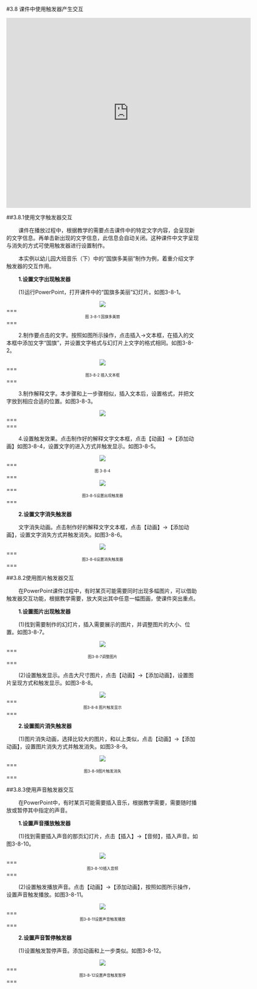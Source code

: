 #3.8 课件中使用触发器产生交互

<iframe frameborder="0" width="640" height="498" src="https://v.qq.com/iframe/player.html?vid=n0534po79s5&tiny=0&auto=0" allowfullscreen></iframe>

##3.8.1使用文字触发器交互

&nbsp;&nbsp;&nbsp;&nbsp;&nbsp;&nbsp;&nbsp;&nbsp;课件在播放过程中，根据教学的需要点击课件中的特定文字内容，会呈现新的文字信息。再单击新出现的文字信息，此信息会自动关闭。这种课件中文字呈现与消失的方式可使用触发器进行设置制作。

&nbsp;&nbsp;&nbsp;&nbsp;&nbsp;&nbsp;&nbsp;&nbsp;本实例以幼儿园大班音乐（下）中的“国旗多美丽”制作为例，着重介绍文字触发器的交互作用。

&nbsp;&nbsp;&nbsp;&nbsp;&nbsp;&nbsp;&nbsp;&nbsp;**1.设置文字出现触发器**

&nbsp;&nbsp;&nbsp;&nbsp;&nbsp;&nbsp;&nbsp;&nbsp;(1)运行PowerPoint，打开课件中的“国旗多美丽”幻灯片。如图3-8-1。

<div align="center"><img src="/assets/3-8-1.png"></div>
===
<div align="center"><span style="font-size:10px">图 3-8-1 国旗多美丽</span></div>
===

&nbsp;&nbsp;&nbsp;&nbsp;&nbsp;&nbsp;&nbsp;&nbsp;2.制作要点击的文字。按照如图所示操作，点击插入→文本框，在插入的文本框中添加文字“国旗”，并设置文字格式与幻灯片上文字的格式相同。如图3-8-2。

<div align="center"><img src="/assets/3-8-2.png"></div>
===
<div align="center"><span style="font-size:10px">图3-8-2 插入文本框</span></div>
===

&nbsp;&nbsp;&nbsp;&nbsp;&nbsp;&nbsp;&nbsp;&nbsp;3.制作解释文字。本步骤和上一步骤相似，插入文本后，设置格式，并把文字放到相应合适的位置。如图3-8-3。

<div align="center"><img src="/assets/3-8-3.png"></div>
===
<div align="center"><span style="font-size:10px"图 3-8-3 调整文字</span></div>
===

&nbsp;&nbsp;&nbsp;&nbsp;&nbsp;&nbsp;&nbsp;&nbsp;4.设置触发效果。点击制作好的解释文字文本框，点击【动画】→【添加动画】如图3-8-4，设置文字的进入方式并触发显示。如图3-8-5。

<div align="center"><img src="/assets/3-8-4.png"></div>
===
<div align="center"><span style="font-size:10px">图 3-8-4</span></div>
===

<div align="center"><img src="/assets/3-8-5.png"></div>
===
<div align="center"><span style="font-size:10px">图3-8-5设置出现触发器</span></div>
===

&nbsp;&nbsp;&nbsp;&nbsp;&nbsp;&nbsp;&nbsp;&nbsp;**2.设置文字消失触发器**

&nbsp;&nbsp;&nbsp;&nbsp;&nbsp;&nbsp;&nbsp;&nbsp;文字消失动画。点击制作好的解释文字文本框，点击【动画】→【添加动画】，设置文字消失方式并触发消失。如图3-8-6。

<div align="center"><img src="/assets/3-8-6.png"></div>
===
<div align="center"><span style="font-size:10px">图3-8-6设置消失触发器</span></div>
===

##3.8.2使用图片触发器交互

&nbsp;&nbsp;&nbsp;&nbsp;&nbsp;&nbsp;&nbsp;&nbsp;在PowerPoint课件过程中，有时某页可能需要同时出现多幅图片，可以借助触发器交互功能，根据教学需要，放大突出其中任意一幅图画，使课件突出重点。

&nbsp;&nbsp;&nbsp;&nbsp;&nbsp;&nbsp;&nbsp;&nbsp;**1.设置图片出现触发器**

&nbsp;&nbsp;&nbsp;&nbsp;&nbsp;&nbsp;&nbsp;&nbsp;(1)找到需要制作的幻灯片，插入需要展示的图片，并调整图片的大小、位置。如图3-8-7。

<div align="center"><img src="/assets/3-8-7.png"></div>
===
<div align="center"><span style="font-size:10px">图3-8-7调整图片</span></div>
===

&nbsp;&nbsp;&nbsp;&nbsp;&nbsp;&nbsp;&nbsp;&nbsp;(2)设置触发显示。点击大尺寸图片，点击【动画】→【添加动画】，设置图片呈现方式和触发显示。如图3-8-8。

<div align="center"><img src="/assets/3-8-8.png"></div>
===
<div align="center"><span style="font-size:10px">图3-8-8 图片触发显示</span></div>
===

&nbsp;&nbsp;&nbsp;&nbsp;&nbsp;&nbsp;&nbsp;&nbsp;**2.设置图片消失触发器**

&nbsp;&nbsp;&nbsp;&nbsp;&nbsp;&nbsp;&nbsp;&nbsp;(1)图片消失动画，选择比较大的图片，和以上类似，点击【动画】→【添加动画】，设置图片消失方式并触发消失。如图3-8-9。

<div align="center"><img src="/assets/3-8-9.png"></div>
===
<div align="center"><span style="font-size:10px">图3-8-9图片触发消失</span></div>
===

##3.8.3使用声音触发器交互

&nbsp;&nbsp;&nbsp;&nbsp;&nbsp;&nbsp;&nbsp;&nbsp;在PowerPoint中，有时某页可能需要插入音乐，根据教学需要，需要随时播放或暂停其中指定的声音。
  
&nbsp;&nbsp;&nbsp;&nbsp;&nbsp;&nbsp;&nbsp;&nbsp;**1.设置声音播放触发器**

&nbsp;&nbsp;&nbsp;&nbsp;&nbsp;&nbsp;&nbsp;&nbsp;(1)找到需要插入声音的那页幻灯片，点击【插入】→【音频】，插入声音。如图3-8-10。

<div align="center"><img src="/assets/3-8-10.png"></div>
===
<div align="center"><span style="font-size:10px">图3-8-10插入音频</span></div>
===

&nbsp;&nbsp;&nbsp;&nbsp;&nbsp;&nbsp;&nbsp;&nbsp;(2)设置触发播放声音。点击【动画】→【添加动画】，按照如图所示操作，设置声音触发播放。如图3-8-11。

<div align="center"><img src="/assets/3-8-11.png"></div>
===
<div align="center"><span style="font-size:10px">图3-8-11设置声音触发播放</span></div>
===

&nbsp;&nbsp;&nbsp;&nbsp;&nbsp;&nbsp;&nbsp;&nbsp;**2.设置声音暂停触发器**

&nbsp;&nbsp;&nbsp;&nbsp;&nbsp;&nbsp;&nbsp;&nbsp;(1)设置触发暂停声音。添加动画和上一步类似。如图3-8-12。

<div align="center"><img src="/assets/3-8-12.png"></div>
===
<div align="center"><span style="font-size:10px">图3-8-12设置声音触发暂停</span></div>
===


